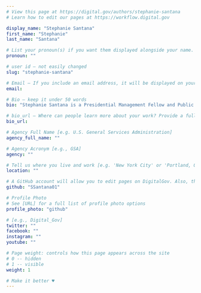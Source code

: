 ```yaml
---
# View this page at https://digital.gov/authors/stephanie-santana
# Learn how to edit our pages at https://workflow.digital.gov

display_name: "Stephanie Santana"
first_name: "Stephanie"
last_name: "Santana"

# List your pronoun(s) if you want them displayed alongside your name. If blank, we'll use just your name. Learn more http://mypronouns.org
pronoun: ""

# user id — not easily changed
slug: "stephanie-santana"

# Email — If you include an email address, it will be displayed on your profile page
email:

# Bio — keep it under 50 words
bio: "Stephanie Santana is a Presidential Management Fellow and Public Health Analyst for the U.S. Department of Health and Human Services. She is interested in finding creative solutions to enhance information dissemination efforts for decision making."

# bio_url — Where can people learn more about your work? Provide a full URL [e.g. 'https://www.example.gov/']
bio_url:

# Agency Full Name [e.g. U.S. General Services Administration]
agency_full_name: ""

# Agency Acronym [e.g., GSA]
agency: ""

# Tell us where you live and work [e.g. 'New York City' or 'Portland, OR']
location: ""

# A GitHub account will allow you to edit pages on DigitalGov. Also, the image used in your GitHub account can be used to populate your digital.gov profile photo. Learn more about getting a Github account at [URL]
github: "SSantana01"

# Profile Photo
# See [URL] for a full list of profile photo options
profile_photo: "github"

# [e.g., Digital_Gov]
twitter: ""
facebook: ""
instagram: ""
youtube: ""

# Page weight: controls how this page appears across the site
# 0 -- hidden
# 1 -- visible
weight: 1

# Make it better ♥
---
```

